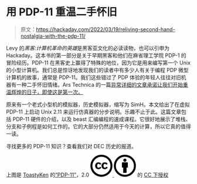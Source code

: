 # 用 PDP-11 重温二手怀旧

> 原文：<https://hackaday.com/2022/03/19/reliving-second-hand-nostalgia-with-the-pdp-11/>

Levy 的*黑客:计算机革命的英雄*是黑客亚文化的必读读物，也可以引申为 Hackaday。这本书的第一部分是关于早期黑客和他们在麻省理工学院 PDP-1 的冒险经历。PDP-11 在黑客史上赢得了特殊的地位，因为它是用来编写第一个 Unix 的小型计算机。我们总是惊讶地发现我们的读者中有多少人有关于编程 PDP 微型计算机的故事，通常是 PDP-11。我们这些错过了 PDP 体验的年轻人往往对旧机器有一种二手怀旧情绪。Ars Technica 的一篇[异常详细的文章承诺让我们开始重温辉煌的日子，即使这是第一次。](https://arstechnica.com/gadgets/2022/03/a-brief-tour-of-the-pdp-11-the-most-influential-minicomputer-of-all-time/)

原来有一个老式小型机的模拟器，历史模拟器，缩写为 SimH。本文给出了在虚拟 PDP-11 上启动 Unix 2.11 来运行仿真器的分步说明。乐趣不止于此。这篇文章包括 PDP-11 硬件的介绍，以及 beast 汇编编程的速成课程。它很好地展示了堆栈、分支和子例程是如何工作的。它的大部分仍然适用于今天的计算，所以它真的值得一读。

寻找更多的 PDP-11 知识？查看我们对 DEC 历史的报道。

上图是 [ToastyKen](https://www.flickr.com/photos/24226200@N00) 的[“PDP-11”](https://www.flickr.com/photos/24226200@N00/364960261)，2.0 [![](img/5cdb9c495ab68a4d5ac998eb7db0256c.png) ![](img/f84c2cf3afd4fd74b18c68d72ed04950.png)](https://creativecommons.org/licenses/by/2.0/&atype=html) 的 [CC 下授权](https://creativecommons.org/licenses/by/2.0/&atype=html)
